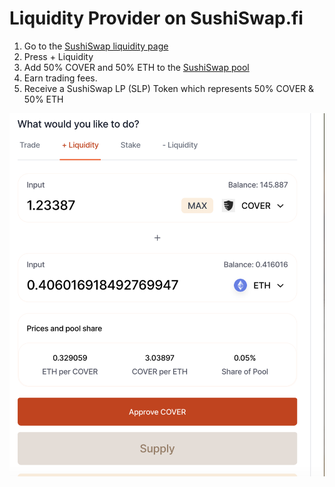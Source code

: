 # Liquidity Provider on SushiSwap.fi

1. Go to the [SushiSwap liquidity page](https://sushiswap.fi/pair/0x66ae32178640813f3c32a9929520bfe4fef5d167)
2. Press + Liquidity 
3. Add 50% COVER and 50% ETH to the [SushiSwap pool](https://sushiswap.fi/pair/0x66ae32178640813f3c32a9929520bfe4fef5d167)
4. Earn trading fees.
5. Receive a SushiSwap LP \(SLP\) Token which represents 50% COVER & 50% ETH

![](../../.gitbook/assets/screen-shot-2021-01-13-at-8.50.45-pm.png)

